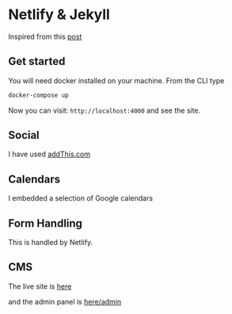 # Netlify & Jekyll

Inspired from this [post](https://blog.mvp-space.com/10-steps-to-configure-jekyll-with-netlify-as-a-cms-d754d73ea731)

## Get started

You will need docker installed on your machine.
From the CLI type

```sh
docker-compose up
```

Now you can visit: `http://localhost:4000` and see the site.

## Social

I have used [addThis.com](http://addthis.com)

## Calendars

I embedded a selection of Google calendars

## Form Handling

This is handled by Netlify.

## CMS

The live site is [here](https://stupefied-galileo-6dfad7.netlify.com/)

and the admin panel is [here/admin](https://stupefied-galileo-6dfad7.netlify.com/admin)

